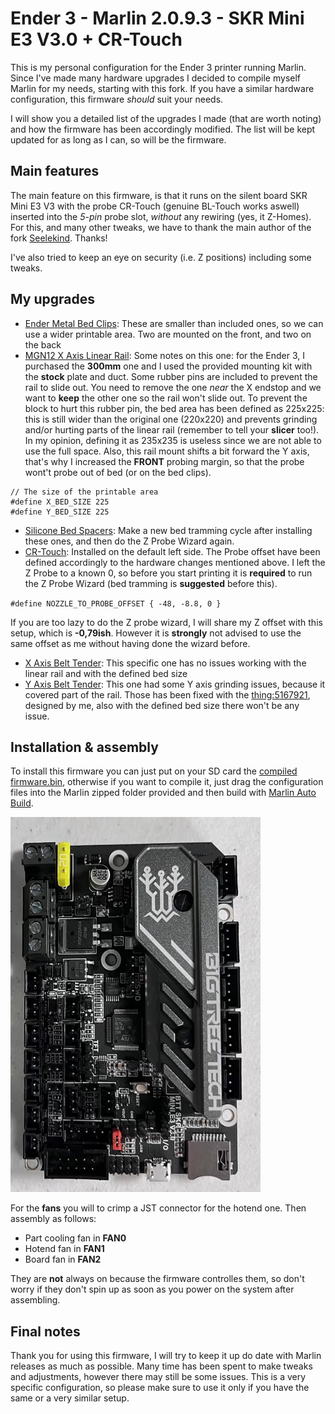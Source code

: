 # Ender 3 - Marlin 2.0.9.3 - SKR Mini E3 V3.0 + CR-Touch
This is my personal configuration for the Ender 3 printer running Marlin. Since I've made many hardware upgrades I decided to compile myself Marlin for my needs, starting with this fork. If you have a similar hardware configuration, this firmware *should* suit your needs.

I will show you a detailed list of the upgrades I made (that are worth noting) and how the firmware has been accordingly modified. The list will be kept updated for as long as I can, so will be the firmware.

## Main features
The main feature on this firmware, is that it runs on the silent board SKR Mini E3 V3 with the probe CR-Touch (genuine BL-Touch works aswell) inserted into the *5-pin* probe slot, *without* any rewiring (yes, it Z-Homes). For this, and many other tweaks, we have to thank the main author of the fork [Seelekind](https://github.com/Seelenkind/BIGTREETECH-SKR-mini-E3). Thanks!

I've also tried to keep an eye on security (i.e. Z positions) including some tweaks.

## My upgrades
- [Ender Metal Bed Clips](https://www.amazon.it/gp/product/B08PZKGJTR/ref=ppx_yo_dt_b_asin_title_o03_s00?psc=1):
These are smaller than included ones, so we can use a wider printable area. Two are mounted on the front, and two on the back
- [MGN12 X Axis Linear Rail](https://www.amazon.it/gp/product/B08G157G7C/ref=ppx_yo_dt_b_asin_title_o02_s00?ie=UTF8&psc=1):
Some notes on this one: for the Ender 3, I purchased the **300mm** one and I used the provided mounting kit with the **stock** plate and duct. Some rubber pins are included to prevent the rail to slide out. You need to remove the one *near* the X endstop and we want to **keep** the other one so the rail won't slide out. 
To prevent the block to hurt this rubber pin, the bed area has been defined as 225x225: this is still wider than the original one (220x220) and prevents grinding and/or hurting parts of the linear rail (remember to tell your **slicer** too!). In my opinion, defining it as 235x235 is useless since we are not able to use the full space.
Also, this rail mount shifts a bit forward the Y axis, that's why I increased the **FRONT** probing margin, so that the probe wont't probe out of bed (or on the bed clips).

``` 
// The size of the printable area
#define X_BED_SIZE 225
#define Y_BED_SIZE 225 
```

- [Silicone Bed Spacers](https://www.amazon.it/gp/product/B092V92JKS/ref=ppx_yo_dt_b_asin_title_o00_s00?ie=UTF8&psc=1):
Make a new bed tramming cycle after installing these ones, and then do the Z Probe Wizard again.
- [CR-Touch](https://www.amazon.it/gp/product/B097LD78NT/ref=ppx_yo_dt_b_asin_title_o03_s01?ie=UTF8&psc=1):
Installed on the default left side. The Probe offset have been defined accordingly to the hardware changes mentioned above. I left the Z Probe to a known 0, so before you start printing it is **required** to run the Z Probe Wizard (bed tramming is **suggested** before this).

`
#define NOZZLE_TO_PROBE_OFFSET { -48, -8.8, 0 }
`

If you are too lazy to do the Z probe wizard, I will share my Z offset with this setup, which is **-0,79ish**. However it is **strongly** not advised to use the same offset as me without having done the wizard before.

- [X Axis Belt Tender](https://www.amazon.it/gp/product/B08DRHFJ7V/ref=ppx_yo_dt_b_asin_title_o03_s00?ie=UTF8&psc=1):
This specific one has no issues working with the linear rail and with the defined bed size
- [Y Axis Belt Tender](https://www.amazon.it/gp/product/B08JH9XVF4/ref=ppx_yo_dt_b_asin_title_o02_s00?ie=UTF8&psc=1):
This one had some Y axis grinding issues, because it covered part of the rail. Those has been fixed with the [thing:5167921](https://www.thingiverse.com/thing:5167921), designed by me, also with the defined bed size there won't be any issue.

## Installation & assembly
To install this firmware you can just put on your SD card the [compiled firmware.bin](https://github.com/TheGITofTeo997/BIGTREETECH-SKR-mini-E3/releases/latest), otherwise if you want to compile it, just drag the configuration files into the Marlin zipped folder provided and then build with [Marlin Auto Build](https://marlinfw.org/docs/basics/auto_build_marlin.html).

<img src="https://github.com/TheGITofTeo997/BIGTREETECH-SKR-mini-E3/blob/6128b8d25788506257fd31cc91030b20c0038248/skr3.jpg" width="400" height="600">

For the **fans** you will to crimp a JST connector for the hotend one. Then assembly as follows:
- Part cooling fan in **FAN0**
- Hotend fan in **FAN1**
- Board fan in **FAN2**

They are **not** always on because the firmware controlles them, so don't worry if they don't spin up as soon as you power on the system after assembling.

## Final notes
Thank you for using this firmware, I will try to keep it up do date with Marlin releases as much as possible. Many time has been spent to make tweaks and adjustments, however there may still be some issues. This is a very specific configuration, so please make sure to use it only if you have the same or a very similar setup.


